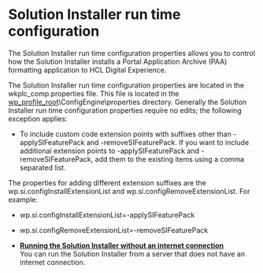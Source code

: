 # Solution Installer run time configuration

The Solution Installer run time configuration properties allows you to control how the Solution Installer installs a Portal Application Archive \(PAA\) formatting application to HCL Digital Experience.

The Solution Installer run time configuration properties are located in the wkplc\_comp.properties file. This file is located in the [wp\_profile\_root](../reference/wpsdirstr.md#wp_profile_root)\\ConfigEngine\\properties directory. Generally the Solution Installer run time configuration properties require no edits; the following exception applies:

-   To include custom code extension points with suffixes other than -applySIFeaturePack and -removeSIFeaturePack. If you want to include additional extension points to -applySIFeaturePack and -removeSIFeaturePack, add them to the existing items using a comma separated list.

The properties for adding different extension suffixes are the wp.si.configInstallExtensionList and wp.si.configRemoveExtensionList. For example:

-   wp.si.configInstallExtensionList=-applySIFeaturePack
-   wp.si.configRemoveExtensionList=-removeSIFeaturePack

-   **[Running the Solution Installer without an internet connection](../config/run_si_noconnect.md)**  
You can run the Solution Installer from a server that does not have an internet connection.


